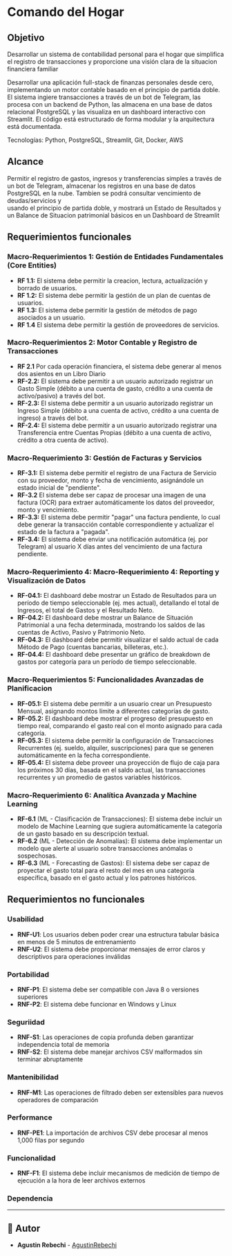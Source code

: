 # Comando del Hogar

## Objetivo

Desarrollar un sistema de contabilidad personal
para el hogar que simplifica el registro de transacciones y proporcione una visión clara
de la situacion financiera familiar

Desarrollar una aplicación full-stack de finanzas personales desde cero, implementando un motor contable basado en el principio de partida doble. El sistema ingiere transacciones 
a través de un bot de Telegram, las procesa con un backend de Python, las almacena en una base de datos relacional PostgreSQL y las visualiza en un dashboard interactivo con Streamlit. 
El código está estructurado de forma modular y la arquitectura está documentada.

Tecnologías: Python, PostgreSQL, Streamlit, Git, Docker, AWS

## Alcance

Permitir el registro de gastos, ingresos y transferencias simples
a través de un bot de Telegram, almacenar los registros en una base de datos PostgreSQL en la nube.
Tambien se podrá consultar vencimiento de deudas/servicios y  
usando el principio de partida doble, y mostrará un Estado de Resultados y un Balance de Situacion patrimonial básicos
en un Dashboard de Streamlit

## Requerimientos funcionales


### Macro-Requerimientos 1: Gestión de Entidades Fundamentales (Core Entities)
- **RF 1.1:** El sistema debe permitir la creacion, lectura, actualización y borrado de usuarios.
- **RF 1.2:** El sistema debe permitir la gestión de un plan de cuentas de usuarios.
- **RF 1.3:** El sistema debe permitir la gestión de métodos de pago asociados a un usuario.
- **RF 1.4** El sistema debe permitir la gestión de proveedores de servicios.

### Macro-Requerimientos 2: Motor Contable y Registro de Transacciones
- **RF 2.1** Por cada operación financiera, el sistema debe generar al menos dos asientos en un Libro Diario 
- **RF-2.2:** El sistema debe permitir a un usuario autorizado registrar un Gasto Simple (débito a una cuenta de gasto, crédito a una cuenta de activo/pasivo) a través del bot.
- **RF-2.3:** El sistema debe permitir a un usuario autorizado registrar un Ingreso Simple (débito a una cuenta de activo, crédito a una cuenta de ingreso) a través del bot.
- **RF-2.4:** El sistema debe permitir a un usuario autorizado registrar una Transferencia entre Cuentas Propias (débito a una cuenta de activo, crédito a otra cuenta de activo).

### Macro-Requerimiento 3: Gestión de Facturas y Servicios
- **RF-3.1:** El sistema debe permitir el registro de una Factura de Servicio con su proveedor, monto y fecha de vencimiento, asignándole un estado inicial de "pendiente".
- **RF-3.2** El sistema debe ser capaz de procesar una imagen de una factura (OCR) para extraer automáticamente los datos del proveedor, monto y vencimiento.
- **RF-3.3:** El sistema debe permitir "pagar" una factura pendiente, lo cual debe generar la transacción contable correspondiente y actualizar el estado de la factura a "pagada".
- **RF-3.4:** El sistema debe enviar una notificación automática (ej. por Telegram) al usuario X días antes del vencimiento de una factura pendiente.

### Macro-Requerimiento 4: Macro-Requerimiento 4: Reporting y Visualización de Datos
- **RF-04.1:** El dashboard debe mostrar un Estado de Resultados para un período de tiempo seleccionable (ej. mes actual), detallando el total de Ingresos, el total de Gastos y el Resultado Neto.
- **RF-04.2:** El dashboard debe mostrar un Balance de Situación Patrimonial a una fecha determinada, mostrando los saldos de las cuentas de Activo, Pasivo y Patrimonio Neto.
- **RF-04.3:** El dashboard debe permitir visualizar el saldo actual de cada Método de Pago (cuentas bancarias, billeteras, etc.).
- **RF-04.4:** El dashboard debe presentar un gráfico de breakdown de gastos por categoría para un período de tiempo seleccionable.

### Macro-Requerimientos 5: Funcionalidades Avanzadas de Planificacion
- **RF-05.1:** El sistema debe permitir a un usuario crear un Presupuesto Mensual, asignando montos límite a diferentes categorías de gasto.
- **RF-05.2:** El dashboard debe mostrar el progreso del presupuesto en tiempo real, comparando el gasto real con el monto asignado para cada categoría.
- **RF-05.3:** El sistema debe permitir la configuración de Transacciones Recurrentes (ej. sueldo, alquiler, suscripciones) para que se generen automáticamente en la fecha correspondiente.
- **RF-05.4:** El sistema debe proveer una proyección de flujo de caja para los próximos 30 días, basada en el saldo actual, las transacciones recurrentes y un promedio de gastos variables históricos.

### Macro-Requerimiento 6: Analítica Avanzada y Machine Learning
- **RF-6.1** (ML - Clasificación de Transacciones): El sistema debe incluir un modelo de Machine Learning que sugiera automáticamente la categoría de un gasto basado en su descripción textual.
- **RF-6.2** (ML - Detección de Anomalías): El sistema debe implementar un modelo que alerte al usuario sobre transacciones anómalas o sospechosas.
- **RF-6.3** (ML - Forecasting de Gastos): El sistema debe ser capaz de proyectar el gasto total para el resto del mes en una categoría específica, basado en el gasto actual y los patrones históricos.

## Requerimientos no funcionales

### Usabilidad
- **RNF-U1**: Los usuarios deben poder crear una estructura tabular básica en menos de 5 minutos de entrenamiento
- **RNF-U2**: El sistema debe proporcionar mensajes de error claros y descriptivos para operaciones inválidas

### Portabilidad
- **RNF-P1**: El sistema debe ser compatible con Java 8 o versiones superiores
- **RNF-P2**: El sistema debe funcionar en Windows y Linux

### Seguriidad
- **RNF-S1**: Las operaciones de copia profunda deben garantizar independencia total de memoria
- **RNF-S2**: El sistema debe manejar archivos CSV malformados sin terminar abruptamente

### Mantenibilidad
- **RNF-M1**: Las operaciones de filtrado deben ser extensibles para nuevos operadores de comparación

### Performance
- **RNF-PE1**: La importación de archivos CSV debe procesar al menos 1,000 filas por segundo

### Funcionalidad
- **RNF-F1**: El sistema debe incluir mecanismos de medición de tiempo de ejecución a la hora de leer archivos externos

### Dependencia

---

## 👥 Autor

- **Agustin Rebechi** - [AgustinRebechi](https://github.com/AgustinRebechi) 